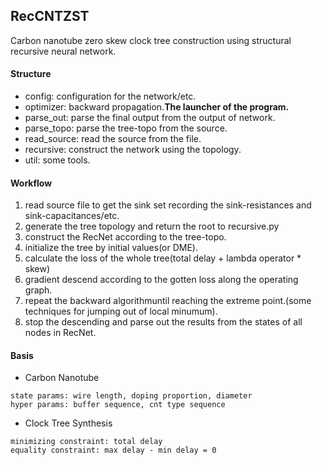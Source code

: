 RecCNTZST
---
Carbon nanotube zero skew clock tree construction
 using structural recursive neural network.
 
#### Structure
- config: configuration for the network/etc.
- optimizer: backward propagation.**The launcher of the program.**
- parse_out: parse the final output from the output of network. 
- parse_topo: parse the tree-topo from the source.
- read_source: read the source from the file.
- recursive: construct the network using the topology.
- util: some tools.

 
#### Workflow
1. read source file to get the sink set recording the sink-resistances and sink-capacitances/etc.
2. generate the tree topology and return the root to recursive.py
3. construct the RecNet according to the tree-topo.
4. initialize the tree by initial values(or DME).
5. calculate the loss of the whole tree(total delay + lambda operator * skew)
6. gradient descend according to the gotten loss along the operating graph.
7. repeat the backward algorithmuntil reaching the extreme point.(some
techniques for jumping out of local minumum).
8. stop the descending and parse out the results from the states of all nodes in RecNet.

#### Basis
- Carbon Nanotube
```
state params: wire length, doping proportion, diameter
hyper params: buffer sequence, cnt type sequence
```

- Clock Tree Synthesis
```
minimizing constraint: total delay
equality constraint: max delay - min delay = 0
```